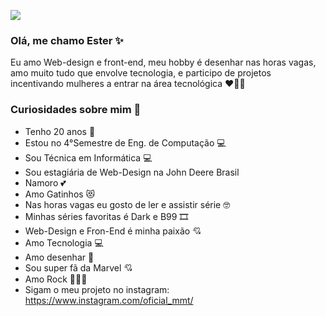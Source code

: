 
<img src= "https://pbs.twimg.com/profile_banners/1284231304519852032/1596759759/1500x500"></img>

### Olá, me chamo Ester ✨ 
Eu amo Web-design e front-end, meu hobby é desenhar nas horas vagas, amo muito tudo que envolve tecnologia, e participo de projetos incentivando mulheres a entrar na área tecnológica ❤💪🏻

### Curiosidades sobre mim 🤩

- Tenho 20 anos 🦋
- Estou no 4°Semestre de Eng. de Computação 💻
- Sou Técnica em Informática 💻
- Sou estagiária de Web-Design na John Deere Brasil
- Namoro 💕
- Amo Gatinhos 😻
- Nas horas vagas eu gosto de ler e assistir série 🤓
- Minhas séries favoritas é Dark e B99 🎞
- Web-Design e Fron-End é minha paixão 💘
- Amo Tecnologia 💻
- Amo desenhar 🎨
- Sou super fã da Marvel 💘
- Amo Rock 🤟🏻🖤
- Sigam o meu projeto no instagram: https://www.instagram.com/oficial_mmt/ 

<!--
**esterguilhem/esterguilhem** is a ✨ _special_ ✨ repository because its `README.md` (this file) appears on your GitHub profile.



